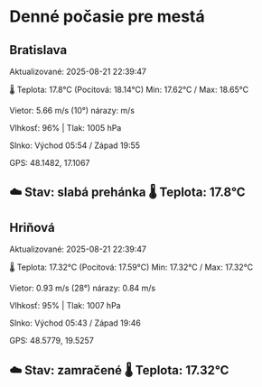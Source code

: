 ﻿# Denné počasie pre mestá

## Bratislava
Aktualizované: 2025-08-21 22:39:47

🌡️ Teplota: 17.8°C 
(Pocitová: 18.14°C)
Min: 17.62°C / Max: 18.65°C

Vietor: 5.66 m/s    (10°) 
nárazy:  m/s

Vlhkosť: 96% | Tlak: 1005 hPa

Slnko: Východ 05:54 / Západ 19:55

GPS: 48.1482, 17.1067

☁️ Stav: slabá prehánka        🌡️ Teplota: 17.8°C
---

## Hriňová
Aktualizované: 2025-08-21 22:39:47

🌡️ Teplota: 17.32°C 
(Pocitová: 17.59°C)
Min: 17.32°C / Max: 17.32°C

Vietor: 0.93 m/s (28°)
nárazy: 0.84 m/s

Vlhkosť: 95% | Tlak: 1007 hPa

Slnko: Východ 05:43 / Západ 19:46

GPS: 48.5779, 19.5257

☁️ Stav: zamračené        🌡️ Teplota: 17.32°C
---
